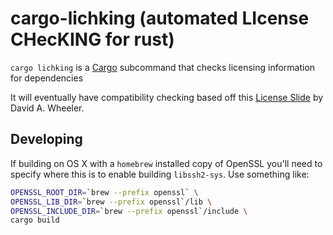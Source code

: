 # cargo-lichking (automated LIcense CHecKING for rust)

`cargo lichking` is a [Cargo][] subcommand that checks licensing
information for dependencies

It will eventually have compatibility checking based off this [License
Slide][] by David A. Wheeler.

[Cargo]: https://github.com/rust-lang/cargo
[License Slide]: http://www.dwheeler.com/essays/floss-license-slide.html

## Developing

If building on OS X with a `homebrew` installed copy of OpenSSL you'll need to
specify where this is to enable building `libssh2-sys`.  Use something like:

```sh
OPENSSL_ROOT_DIR=`brew --prefix openssl` \
OPENSSL_LIB_DIR=`brew --prefix openssl`/lib \
OPENSSL_INCLUDE_DIR=`brew --prefix openssl`/include \
cargo build
```
